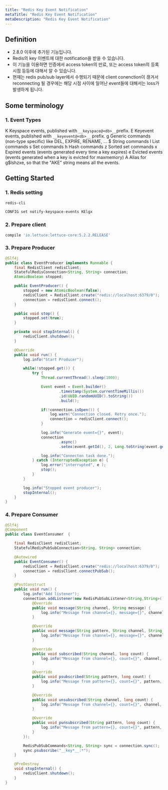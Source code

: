 ```yaml
---
title: "Redis Key Event Notification"
metaTitle: "Redis Key Event Notification"
metaDescription: "Redis Key Event Notification"
---
```



## Definition

- 2.8.0 이후에 추가된 기능입니다.
- Redis의 key 이벤트에 대한 notification을 받을 수 있습니다.
- 이 기능을 이용하면 인증에서 access token의 만료, 또는 access token의 등록 시점 등등에 대해서 알 수 있습니다.
- 현재는 redis pub/sub layer에서 수행되기 때문에 client conenction이 끊겨서 reconnecting 될 경우에는 해당 시점 사이에 일어난 event들에 대해서는 loss가 발생하게 됩니다.

## Some terminology

### 1. Event Types

K     Keyspace events, published with ```__keyspace@<db>__```prefix.
E     Keyevent events, published with ```__keyevent@<db>__``` prefix.
g     Generic commands (non-type specific) like DEL, EXPIRE, RENAME, ...
$     String commands
l     List commands
s     Set commands
h     Hash commands
z     Sorted set commands
x     Expired events (events generated every time a key expires)
e     Evicted events (events generated when a key is evicted for maxmemory)
A     Alias for g$lshzxe, so that the "AKE" string means all the events.

## Getting Started

### 1. Redis setting

```bash
redis-cli

CONFIG set notify-keyspace-events KElgx
```

### 2. Prepare client

```gradle
compile 'io.lettuce:lettuce-core:5.2.2.RELEASE'
```

### 3. Prepare Producer

```java
@Slf4j
public class EventProducer implements Runnable {
    final RedisClient redisClient;
    StatefulRedisConnection<String, String> connection;
    AtomicBoolean stopped;

    public EventProducer() {
        stopped = new AtomicBoolean(false);
        redisClient = RedisClient.create("redis://localhost:6379/0");
        connection = redisClient.connect();
    }

    public void stop() {
        stopped.set(true);
    }

    private void stopInternal() {
        redisClient.shutdown();
    }

    @Override
    public void run() {
        log.info("Start Producer");

        while(!stopped.get()) {
            try {
                Thread.currentThread().sleep(1000);

                Event event = Event.builder()
                        .timestamp(System.currentTimeMillis())
                        .id(UUID.randomUUID().toString())
                        .build();

                if(!connection.isOpen()) {
                    log.warn("Connection closed. Retry once.");
                    connection = redisClient.connect();
                }

                log.info("Generate event={}", event);
                connection
                        .async()
                        .setex(event.getId(), 2, Long.toString(event.getTimestamp()));

                log.info("Connecton task done.");
            } catch (InterruptedException e) {
                log.error("interrupted", e );
                stop();
            }
        }

        log.info("Stopped event producer");
        stopInternal();
    }
}

```

### 4. Prepare Consumer

```java
@Slf4j
@Component
public class EventConsumer  {

    final RedisClient redisClient;
    StatefulRedisPubSubConnection<String, String> connection;

    @Autowired
    public EventConsumer() {
        redisClient = RedisClient.create("redis://localhost:6379/0");
        connection = redisClient.connectPubSub();
    }

    @PostConstruct
    public void run() {
        log.info("Add listener");
        connection.addListener(new RedisPubSubListener<String,String>(){
            @Override
            public void message(String channel, String message) {
                log.info("Message from channel={}, message={}", channel, message);
            }

            @Override
            public void message(String pattern, String channel, String message) {
                log.info("Message from channel={}, message={}", channel, message);
            }

            @Override
            public void subscribed(String channel, long count) {
                log.info("Message from channel={}, count={}", channel, count);
            }

            @Override
            public void psubscribed(String pattern, long count) {
                log.info("Message from pattern={}, count={}", pattern, count);
            }

            @Override
            public void unsubscribed(String channel, long count) {
                log.info("Message from channel={}, count={}", channel, count);
            }

            @Override
            public void punsubscribed(String pattern, long count) {
                log.info("Message from pattern={}, count={}", pattern, count);
            }
        });

        RedisPubSubCommands<String, String> sync = connection.sync();
        sync.psubscribe("__key*__:*");
    }

    @PreDestroy
    void stopInternal() {
        redisClient.shutdown();
    }
}
```